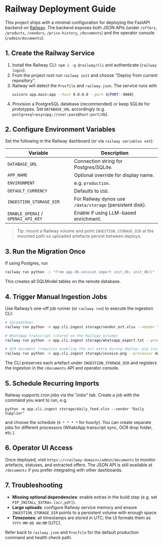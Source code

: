 # Railway Deployment Guide

This project ships with a minimal configuration for deploying the FastAPI backend on [Railway](https://railway.app). The backend exposes both JSON APIs (under `/offers`, `/products`, `/vendors`, `/price-history`, `/documents`) and the operator console (`/admin/documents`).

## 1. Create the Railway Service
1. Install the Railway CLI: `npm i -g @railway/cli` and authenticate (`railway login`).
2. From the project root run `railway init` and choose "Deploy from current repository".
3. Railway will detect the `Procfile` and `railway.json`. The service runs with
   ```bash
   uvicorn app.main:app --host 0.0.0.0 --port ${PORT:-8000}
   ```
4. Provision a PostgreSQL database (recommended) or keep SQLite for prototypes. Set `DATABASE_URL` accordingly (e.g. `postgresql+psycopg://user:pass@host:port/db`).

## 2. Configure Environment Variables
Set the following in the Railway dashboard (or via `railway variables set`):

| Variable | Description |
| --- | --- |
| `DATABASE_URL` | Connection string for Postgres/SQLite. |
| `APP_NAME` | Optional override for display name. |
| `ENVIRONMENT` | e.g. `production`. |
| `DEFAULT_CURRENCY` | Defaults to `USD`. |
| `INGESTION_STORAGE_DIR` | For Railway dynos use `/data/storage` (persistent disk). |
| `ENABLE_OPENAI` / `OPENAI_API_KEY` | Enable if using LLM-based enrichment. |

> Tip: mount a Railway volume and point `INGESTION_STORAGE_DIR` at the mounted path so uploaded artefacts persist between deploys.

## 3. Run the Migration Once
If using Postgres, run
```bash
railway run python -c "from app.db.session import init_db; init_db()"
```
This creates all SQLModel tables on the remote database.

## 4. Trigger Manual Ingestion Jobs
Use Railway’s one-off job runner (or `railway run`) to execute the ingestion CLI:

```bash
# Spreadsheet
railway run python -m app.cli.ingest storage/vendor_oct.xlsx --vendor "Vendor Name"

# WhatsApp transcript (stored on the Railway volume)
railway run python -m app.cli.ingest storage/whatsapp_export.txt --processor whatsapp_text

# OCR document (requires enabling the ocr extra during deploy: pip install -e .[ocr,pdf])
railway run python -m app.cli.ingest storage/invoice.png --processor document_text --vendor "Warehouse"
```

The CLI preserves each artefact under `INGESTION_STORAGE_DIR` and registers the ingestion in the `/documents` API and operator console.

## 5. Schedule Recurring Imports
Railway supports cron jobs via the "Jobs" tab. Create a job with the command you want to run, e.g.

```
python -m app.cli.ingest storage/daily_feed.xlsx --vendor "Daily Supplier"
```

and choose the schedule (`0 * * * *` for hourly). You can create separate jobs for different processors (WhatsApp transcript sync, OCR drop folder, etc.).

## 6. Operator UI Access
Once deployed, visit `https://<railway-domain>/admin/documents` to monitor artefacts, statuses, and extracted offers. The JSON API is still available at `/documents` if you prefer integrating with other dashboards.

## 7. Troubleshooting
- **Missing optional dependencies**: enable extras in the build step (e.g. set `PIP_INSTALL_EXTRA=.[ocr,pdf]`).
- **Large uploads**: configure Railway service memory and ensure `INGESTION_STORAGE_DIR` points to a persistent volume with enough space.
- **Timezones**: all timestamps are stored in UTC; the UI formats them as `YYYY-MM-DD HH:MM` (UTC).

Refer back to `railway.json` and `Procfile` for the default production command and health check path.
